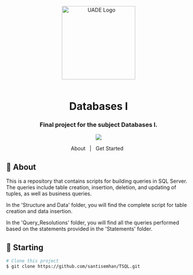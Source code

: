 <div align="center" id="top">
  <img src="https://github.com/santisemhan/TSQL/assets/58712215/204a682b-3f77-4b61-90a5-9574ccafc6e0" width="200" alt="UADE Logo" />
</div>
<br/>

<div align="center">
  <h1>Databases I</h1>
  <h3>Final project for the subject Databases I.</h3>
</div>

<p align="center">
  <img src="https://img.shields.io/badge/Microsoft%20SQL%20Server-CC2927?style=for-the-badge&logo=microsoft%20sql%20server&logoColor=white"/>
</p>


<p align="center">
  <a>About</a> &#xa0; | &#xa0;
  <a>Get Started</a>  &#xa0;
</p>

## :dart: About ##
This is a repository that contains scripts for building queries in SQL Server. The queries include table creation, insertion, deletion, and updating of tuples, as well as business queries.

In the 'Structure and Data' folder, you will find the complete script for table creation and data insertion.

In the 'Query_Resolutions' folder, you will find all the queries performed based on the statements provided in the 'Statements' folder.

## :checkered_flag: Starting ##

```bash
# Clone this project
$ git clone https://github.com/santisemhan/TSQL.git
```
</div>


<br/>
